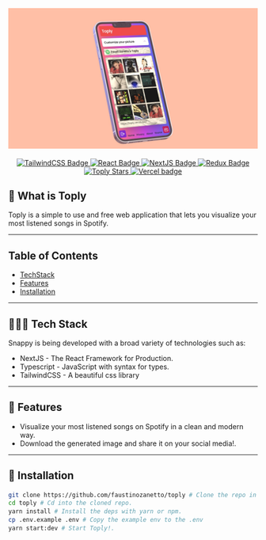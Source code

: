 <div align="center">
  <a target="_blank" target="https://github.com/faustinozanetto/toply">
    <img alt="Toply Showcase" title="Toply" src="public/images/toply-showcase.jpg" />
  </a>
</div>

<br />
<div align="center">

  <a target="_blank" href="https://tailwindcss.com/">
    <img title="TailwindCSS" alt="TailwindCSS Badge" src="https://img.shields.io/static/v1?&message=Tailwind+CSS&color=222222&logo=Tailwind+CSS&logoColor=06B6D4&label=" />
  </a>
  <a target="_blank" href="https://es.reactjs.org/">
    <img title="React" alt="React Badge" src="https://img.shields.io/static/v1?&message=React&color=222222&logo=React&logoColor=61DAFB&label=" />
  </a>
    <a target="_blank" href="https://nextjs.org/">
    <img title="NextJS" alt="NextJS Badge" src="https://img.shields.io/static/v1?&message=Next.js&color=000000&logo=Next.js&logoColor=FFFFFF&label=" />
  </a>
  <a target="_blank" href="https://es.redux.js.org/">
    <img title="Redux" alt="Redux Badge" src="https://img.shields.io/static/v1?&message=Redux&color=764ABC&logo=Redux&logoColor=FFFFFF&label=" />
  </a>
</div>
<div align="center">
  <a target="_blank" href="">
    <img title="Stars" alt="Toply Stars" src="	https://img.shields.io/github/stars/faustinozanetto/toply" />
  </a>
  <a target="_blank" href="https://toply.vercel.app/">
    <img title="Vercel" alt="Vercel badge" src="https://vercelbadge.vercel.app/api/faustinozanetto/toply" />
  </a>
</div>

## 👀 What is Toply

Toply is a simple to use and free web application that lets you visualize your most listened songs in Spotify.

---

## Table of Contents

- [TechStack](#👨🏻‍💻-tech-stack)
- [Features](#🌌-features)
- [Installation](#installation)

---

## 👨🏻‍💻 Tech Stack

Snappy is being developed with a broad variety of technologies such as:

- NextJS - The React Framework for Production.
- Typescript - JavaScript with syntax for types.
- TailwindCSS - A beautiful css library

---

## 🌌 Features

- Visualize your most listened songs on Spotify in a clean and modern way.
- Download the generated image and share it on your social media!.

---

## 🔧 Installation

```sh
git clone https://github.com/faustinozanetto/toply # Clone the repo in the folder of choice.
cd toply # Cd into the cloned repo.
yarn install # Install the deps with yarn or npm.
cp .env.example .env # Copy the example env to the .env
yarn start:dev # Start Toply!.
```
